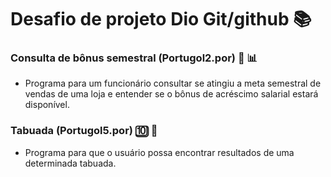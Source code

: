 # Desafio de projeto Dio Git/github 📚

### Consulta de bônus semestral (Portugol2.por) 📆 📊
- Programa para um funcionário consultar se atingiu a meta semestral de vendas de uma loja e entender se o bônus de acréscimo salarial estará disponível. 

### Tabuada (Portugol5.por) 🔟 🧮
- Programa para que o usuário possa encontrar resultados de uma determinada tabuada.
